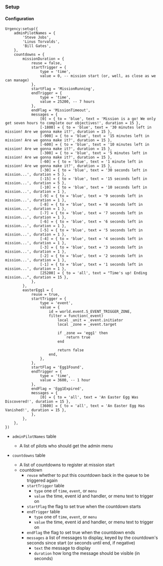 <!-- markdownlint-disable MD041 -->
### Setup

#### Configuration

```lua,editable
Urgency:setup({
    adminPilotNames = {
        'Steve Jobs',
        'Linus Torvalds',
        'Bill Gates',
    },
    countdowns = {
        missionDuration = {
            reuse = false,
            startTrigger = {
                type = 'time',
                value = 0, -- mission start (or, well, as close as we can manage)
            },
            startFlag = 'MissionRunning',
            endTrigger = {
                type = 'time',
                value = 25200, -- 7 hours
            },
            endFlag = 'MissionTimeout',
            messages = {
                [0] = { to = 'blue', text = 'Mission is a go! We only get seven hours to complete our objectives!', duration = 15 },
                [-1800] = { to = 'blue', text = '30 minutes left in mission! Are we gonna make it?', duration = 15 },
                [-900] = { to = 'blue', text = '15 minutes left in mission! Are we gonna make it?', duration = 15 },
                [-600] = { to = 'blue', text = '10 minutes left in mission! Are we gonna make it?', duration = 15 },
                [-300] = { to = 'blue', text = '5 minutes left in mission! Are we gonna make it?', duration = 15 },
                [-60] = { to = 'blue', text = '1 minute left in mission! Are we gonna make it?', duration = 15 },
                [-30] = { to = 'blue', text = '30 seconds left in mission...', duration = 5 },
                [-15] = { to = 'blue', text = '15 seconds left in mission...', duration = 5 },
                [-10] = { to = 'blue', text = '10 seconds left in mission...', duration = 1 },
                [-9] = { to = 'blue', text = '9 seconds left in mission...', duration = 1 },
                [-8] = { to = 'blue', text = '8 seconds left in mission...', duration = 1 },
                [-7] = { to = 'blue', text = '7 seconds left in mission...', duration = 1 },
                [-6] = { to = 'blue', text = '6 seconds left in mission...', duration = 1 },
                [-5] = { to = 'blue', text = '5 seconds left in mission...', duration = 1 },
                [-4] = { to = 'blue', text = '4 seconds left in mission...', duration = 1 },
                [-3] = { to = 'blue', text = '3 seconds left in mission...', duration = 1 },
                [-2] = { to = 'blue', text = '2 seconds left in mission...', duration = 1 },
                [-1] = { to = 'blue', text = '1 seconds left in mission...', duration = 1 },
                [25200] = { to = 'all', text = "Time's up! Ending mission...", duration = 15 },
            },
        },
        easterEgg1 = {
            reuse = true,
            startTrigger = {
                type = 'event',
                value = {
                    id = world.event.S_EVENT_TRIGGER_ZONE,
                    filter = function(_event)
                        local _unit = _event.initiator
                        local _zone = _event.target

                        if _zone == 'egg1' then
                            return true
                        end

                        return false
                    end,
                },
            },
            startFlag = 'Egg1Found',
            endTrigger = {
                type = 'time',
                value = 3600, -- 1 hour
            },
            endFlag = 'Egg1Expired',
            messages = {
                [0] = { to = 'all', text = 'An Easter Egg Was Discovered!', duration = 15 },
                [3600] = { to = 'all', text = 'An Easter Egg Has Vanished!', duration = 15 },
            },
        },
    },
})
```

- `adminPilotNames` table
  - A list of pilots who should get the admin menu

- `countdowns` table
  - A list of countdowns to register at mission start
  - countdown
    - `reuse` whether to put this countdown back in the queue to be triggered again
    - `startTrigger` table
      - `type` one of `time`, `event`, or `menu`
      - `value` the time, event id and handler, or menu text to trigger on
    - `startFlag` the flag to set true when the countdown starts
    - `endTrigger` table
      - `type` one of `time`, `event`, or `menu`
      - `value` the time, event id and handler, or menu text to trigger on
    - `endFlag` the flag to set true when the countdown ends
    - `messages` a list of messages to display, keyed by the countdown's seconds since start (or seconds until end, if negative)
      - `text` the message to display
      - `duration` how long the message should be visible (in seconds)
